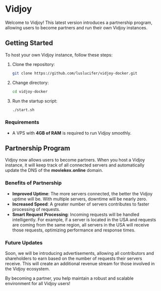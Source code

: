 
# Vidjoy

Welcome to Vidjoy! This latest version introduces a partnership program, allowing users to become partners and run their own Vidjoy instances.

## Getting Started

To host your own Vidjoy instance, follow these steps:

1. Clone the repository:
   ```bash
   git clone https://github.com/luslucifer/vidjoy-docker.git
   ```
2. Change directory:
   ```bash
   cd vidjoy-docker
   ```
   
3. Run the startup script:
   ```bash
   ./start.sh
   ```

### Requirements

- A VPS with **4GB of RAM** is required to run Vidjoy smoothly.

## Partnership Program

Vidjoy now allows users to become partners. When you host a Vidjoy instance, it will keep track of all connected servers and automatically update the DNS of the **moviekex.online** domain.

### Benefits of Partnership

- **Improved Uptime**: The more servers connected, the better the Vidjoy uptime will be. With multiple servers, downtime will be nearly zero.
- **Increased Speed**: A greater number of servers contributes to faster processing of requests.
- **Smart Request Processing**: Incoming requests will be handled intelligently. For example, if a server is located in the USA and requests are coming from the same region, all servers in the USA will receive those requests, optimizing performance and response times.

### Future Updates

Soon, we will be introducing advertisements, allowing all contributors and shareholders to earn based on the number of requests their servers receive. This will create an additional revenue stream for those involved in the Vidjoy ecosystem.

By becoming a partner, you help maintain a robust and scalable environment for all Vidjoy users!

